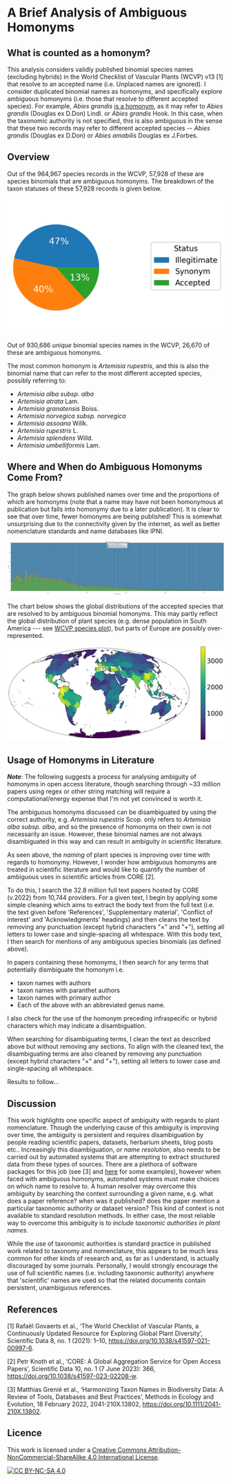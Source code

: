 # A Brief Analysis of Ambiguous Homonyms

## What is counted as a homonym?

This analysis considers validly published binomial species names (excluding hybrids) in the World Checklist of Vascular Plants (WCVP) v13 [1] that
resolve to an accepted name (i.e. Unplaced names are ignored). I consider duplicated binomial names as homonyms, and specifically explore ambiguous
homonyms (i.e. those that resolve to different accepted species). For example, _Abies grandis_ [is a homonym](https://powo.science.kew.org/results?q=Abies%20grandis), as it may refer to _Abies grandis_ (Douglas ex D.Don) Lindl. or _Abies grandis_ Hook. In this case, when the taxonomic authority is not specified, this is also ambiguous in the sense that these two records may refer to different accepted species -- _Abies grandis_ (Douglas ex D.Don) or _Abies amabilis_ Douglas ex J.Forbes.

## Overview

Out of the 964,967 species records in the WCVP, 57,928 of these are species binomials that are ambiguous homonyms. The breakdown of the taxon statuses
of these 57,928 records is given below.

![ambiguous_homonyms_taxon_status_pie_chart.png](taxonomy_inputs%2Foutputs%2Fplots%2Fambiguous_homonyms_taxon_status_pie_chart.png)

Out of 930,686 *unique* binomial species names in the WCVP, 26,670 of these are ambiguous homonyms.

The most common homonym is *Artemisia rupestris*, and this is also
the binomial name that can refer to the most different accepted species, possibly referring to:

- *Artemisia alba subsp. alba*
- *Artemisia atrata* Lam.
- *Artemisia granatensis* Boiss.
- *Artemisia norvegica subsp. norvegica*
- *Artemisia assoana* Willk.
- *Artemisia rupestris* L.
- *Artemisia splendens* Willd.
- *Artemisia umbelliformis* Lam.

## Where and When do Ambiguous Homonyms Come From?

The graph below shows published names over time and the proportions of which are homonyms (note that a name may have not been homonymous at
publication but falls into homonymy due to a later publication). It is clear to see that over time, fewer homonyms are being published! This is
somewhat unsurprising due to the connectivity given by the internet, as well as better nomenclature standards and name databases like IPNI.

![WCVP Species Publications and Homonym Occurrence_normalized.jpg](taxonomy_inputs%2Foutputs%2Fplots%2FWCVP%20Species%20Publications%20and%20Homonym%20Occurrence_normalized.jpg)

The chart below shows the global distributions of the accepted species that are resolved to by ambiguous binomial homonyms. This may partly reflect
the global distribution of plant species (e.g. dense population in South America ---
see [WCVP species plot](https://github.com/alrichardbollans/wcvpy/blob/main/wcvpy/wcvp_download/unit_tests/test_outputs/all_species_native_distribution.jpg)),
but parts of Europe are possibly over-represented.

![ambiguous_homonyms_dists.jpg](taxonomy_inputs%2Foutputs%2Fplots%2Fambiguous_homonyms_dists.jpg)

## Usage of Homonyms in Literature

**_Note_**: The following suggests a process for analysing ambiguity of homonyms in open access literature, though searching through ~33 million
papers using regex or other string matching will require a computational/energy expense that I'm not yet convinced is worth it.

The ambiguous homonyms discussed can be disambiguated by using the correct authority, e.g. *Artemisia rupestris* Scop. only refers to
*Artemisia alba subsp. alba*, and so the presence of homonyms on their own is not necessarily an issue. However, these binomial names are not
always disambiguated in this way and can result in ambiguity in scientific literature.

As seen above, the *naming* of plant species is improving over time with regards to homonymy. However, I wonder how ambiguous homonyms are treated in
scientific literature and would like to quantify the number of ambiguous uses in scientific articles from CORE [2].

To do this, I search the 32.8 million full text papers hosted by CORE (v.2022) from 10,744 providers. For a given text, I begin by applying some
simple cleaning which aims to extract the body text from the full text (i.e. the text given before 'References', 'Supplementary material', 'Conflict
of interest' and 'Acknowledgments' headings) and then cleans the text by removing any punctuation (except hybrid characters "×" and "+"), setting all
letters to lower case and single-spacing all whitespace. With this body text, I then search for mentions of any ambiguous species binomials (as
defined above).

In papers containing these homonyms, I then search for any terms that potentially dismbiguate the homonym i.e.

- taxon names with authors
- taxon names with paranthet authors
- taxon names with primary author
- Each of the above with an abbreviated genus name.

I also check for the use of the homonym preceding infraspecific or hybrid characters which may indicate a disambiguation.

When searching for disambiguating terms, I clean the text as described above but without removing any sections. To align with the cleaned
text, the disambiguating terms are also cleaned by removing any punctuation (except hybrid characters "×" and "+"), setting all
letters to lower case and single-spacing all whitespace.

Results to follow...

## Discussion

This work highlights one specific aspect of ambiguity with regards to plant nomenclature. Though the underlying cause of this ambiguity is improving
over time, the ambiguity is persistent and requires disambiguation by people reading scientific papers, datasets, herbarium sheets, blog posts etc..
Increasingly this disambiguation, or _name resolution_, also needs to be carried out by automated systems that are attempting to extract structured
data from these types of sources. There are a plethora of software packages for this job (see [3]
and [here](https://github.com/alrichardbollans/wcvpy/blob/main/other_methods.md) for some examples), however when faced with ambiguous homonyms,
automated systems must make choices on which name to resolve to. A human resolver may overcome this ambiguity by searching the context surrounding a
given name, e.g. what does a paper reference? when was it published? does the paper mention a particular taxonomic authority or dataset version?
This kind of context is not available to standard resolution methods. In either case, the most reliable way to overcome this ambiguity is to
_include taxonomic authorities in plant names_.

While the use of taxonomic authorities is standard practice in published work related to taxonomy and nomenclature, this appears to be much less
common for other kinds of research and, as far as I understand, is actually discouraged by some journals. Personally, I would strongly encourage the
use of full scientific names (i.e. including taxonomic authority) anywhere that 'scientific' names are used so that the related documents contain
persistent, unambiguous references.

## References

[1] Rafaël Govaerts et al., ‘The World Checklist of Vascular Plants, a Continuously Updated Resource for Exploring Global Plant Diversity’, Scientific
Data 8, no. 1 (2021): 1–10, https://doi.org/10.1038/s41597-021-00997-6.

[2] Petr Knoth et al., ‘CORE: A Global Aggregation Service for Open Access Papers’, Scientific Data 10, no. 1 (7 June 2023):
366, https://doi.org/10.1038/s41597-023-02208-w.

[3] Matthias Grenié et al., ‘Harmonizing Taxon Names in Biodiversity Data: A Review of Tools, Databases and Best Practices’, Methods in Ecology and
Evolution, 18 February 2022, 2041-210X.13802, https://doi.org/10.1111/2041-210X.13802.

## Licence

This work is licensed under a
[Creative Commons Attribution-NonCommercial-ShareAlike 4.0 International License][cc-by-nc-sa].

[![CC BY-NC-SA 4.0][cc-by-nc-sa-image]][cc-by-nc-sa]

[cc-by-nc-sa]: http://creativecommons.org/licenses/by-nc-sa/4.0/

[cc-by-nc-sa-image]: https://licensebuttons.net/l/by-nc-sa/4.0/88x31.png

[cc-by-nc-sa-shield]: https://img.shields.io/badge/License-CC%20BY--NC--SA%204.0-lightgrey.svg
